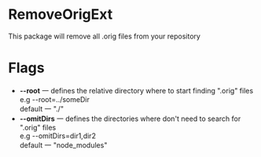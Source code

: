 # RemoveOrigExt
This package will remove all .orig files from your repository

# Flags
<ul>
<li><strong>--root</strong>     一 defines the relative directory where to start finding ".orig" files<br> e.g --root=../someDir<br> default 一 "./"</li>
<li><strong>--omitDirs</strong> 一 defines the directories where don't need to search for ".orig" files<br> e.g --omitDirs=dir1,dir2<br> default 一 "node_modules"</li> 
</ul>
